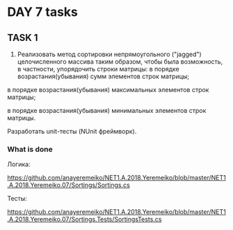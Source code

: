 # DAY 7 tasks

## TASK 1

1. Реализовать метод сортировки непрямоугольного ("jagged") целочисленного массива таким образом, чтобы была возможность, в частности, упорядочить строки матрицы:
в порядке возрастания(убывания) сумм элементов строк матрицы;

в порядке возрастания(убывания) максимальных элементов строк матрицы;

в порядке возрастания(убывания) минимальных элементов строк матрицы.

Разработать unit-тесты (NUnit фреймворк).

### What is done

Логика:

https://github.com/anayeremeiko/NET1.A.2018.Yeremeiko/blob/master/NET1.A.2018.Yeremeiko.07/Sortings/Sortings.cs

Тесты:

https://github.com/anayeremeiko/NET1.A.2018.Yeremeiko/blob/master/NET1.A.2018.Yeremeiko.07/Sortings.Tests/SortingsTests.cs
